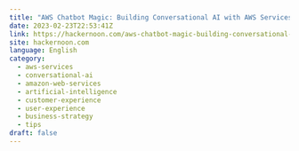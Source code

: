 ```yaml
---
title: "AWS Chatbot Magic: Building Conversational AI with AWS Services"
date: 2023-02-23T22:53:41Z
link: https://hackernoon.com/aws-chatbot-magic-building-conversational-ai-with-aws-services?source=rss&utm_medium=RSS&utm_source=news.12bit.vn
site: hackernoon.com
language: English
category:
  - aws-services
  - conversational-ai
  - amazon-web-services
  - artificial-intelligence
  - customer-experience
  - user-experience
  - business-strategy
  - tips
draft: false
---
```

